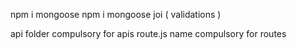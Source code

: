 npm i mongoose 
npm i mongoose joi ( validations )


api folder compulsory for apis
route.js name compulsory for routes

